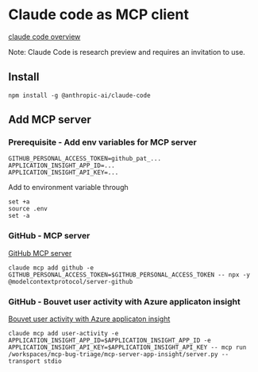 # Claude code as MCP client

[claude code overview](https://docs.anthropic.com/en/docs/agents-and-tools/claude-code/overview)

Note: Claude Code is research preview and requires an invitation to use.

## Install
`npm install -g @anthropic-ai/claude-code`

## Add MCP server

### Prerequisite - Add env variables for MCP server
```
GITHUB_PERSONAL_ACCESS_TOKEN=github_pat_...
APPLICATION_INSIGHT_APP_ID=...
APPLICATION_INSIGHT_API_KEY=...
```

Add to environment variable through
```
set +a
source .env
set -a
```

### GitHub - MCP server
[GitHub MCP server](https://github.com/modelcontextprotocol/servers/tree/main/src/github)

`claude mcp add github -e GITHUB_PERSONAL_ACCESS_TOKEN=$GITHUB_PERSONAL_ACCESS_TOKEN -- npx -y @modelcontextprotocol/server-github`

### GitHub - Bouvet user activity with Azure applicaton insight
[Bouvet user activity with Azure applicaton insight](https://github.com/Bouvet-AI-Sandbox/mcp-bug-triage/tree/main/mcp-server-app-insight)

`claude mcp add user-activity -e APPLICATION_INSIGHT_APP_ID=$APPLICATION_INSIGHT_APP_ID -e APPLICATION_INSIGHT_API_KEY=$APPLICATION_INSIGHT_API_KEY -- mcp run /workspaces/mcp-bug-triage/mcp-server-app-insight/server.py --transport stdio`
